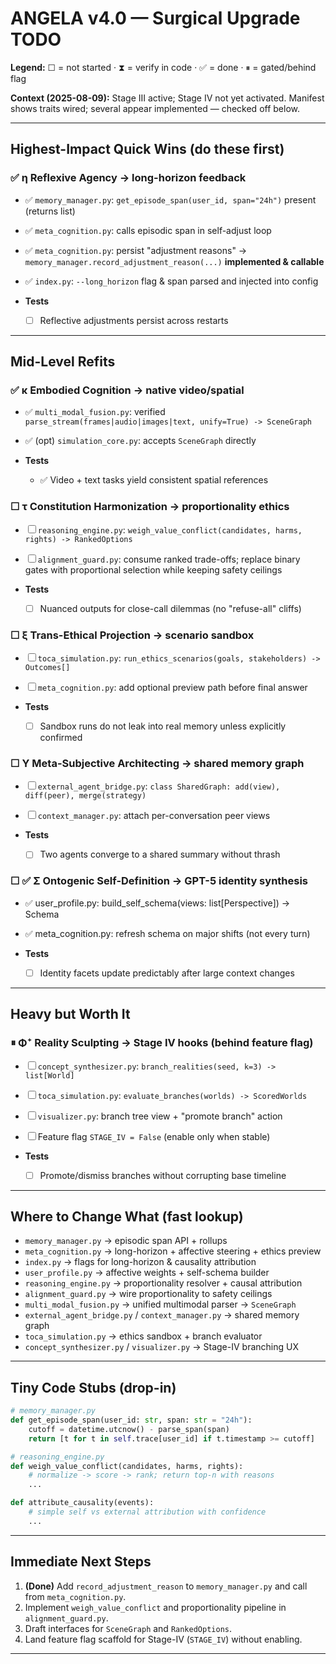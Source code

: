 # ANGELA v4.0 — Surgical Upgrade TODO

**Legend:** ☐ = not started · ⧗ = verify in code · ✅ = done · ⏸ = gated/behind flag

**Context (2025-08-09):** Stage III active; Stage IV not yet activated. Manifest shows traits wired; several appear implemented — checked off below.

---

## Highest-Impact Quick Wins (do these first)

### ✅ η Reflexive Agency → long-horizon feedback

* ✅ `memory_manager.py`: `get_episode_span(user_id, span="24h")` present (returns list)
* ✅ `meta_cognition.py`: calls episodic span in self-adjust loop
* ✅ `meta_cognition.py`: persist "adjustment reasons" → `memory_manager.record_adjustment_reason(...)` **implemented & callable**
* ✅ `index.py`: `--long_horizon` flag & span parsed and injected into config
* **Tests**

  * ☐ Reflective adjustments persist across restarts

---

## Mid-Level Refits

### ✅ κ Embodied Cognition → native video/spatial

* ✅ `multi_modal_fusion.py`: verified `parse_stream(frames|audio|images|text, unify=True) -> SceneGraph`
* ✅ (opt) `simulation_core.py`: accepts `SceneGraph` directly
* **Tests**

  * ✅ Video + text tasks yield consistent spatial references

### ☐ τ Constitution Harmonization → proportionality ethics

* ☐ `reasoning_engine.py`: `weigh_value_conflict(candidates, harms, rights) -> RankedOptions`
* ☐ `alignment_guard.py`: consume ranked trade-offs; replace binary gates with proportional selection while keeping safety ceilings
* **Tests**

  * ☐ Nuanced outputs for close-call dilemmas (no "refuse-all" cliffs)

### ☐ ξ Trans-Ethical Projection → scenario sandbox

* ☐ `toca_simulation.py`: `run_ethics_scenarios(goals, stakeholders) -> Outcomes[]`
* ☐ `meta_cognition.py`: add optional preview path before final answer
* **Tests**

  * ☐ Sandbox runs do not leak into real memory unless explicitly confirmed

### ☐ Υ Meta-Subjective Architecting → shared memory graph

* ☐ `external_agent_bridge.py`: `class SharedGraph: add(view), diff(peer), merge(strategy)`
* ☐ `context_manager.py`: attach per-conversation peer views
* **Tests**

  * ☐ Two agents converge to a shared summary without thrash

### ☐ ✅ Σ Ontogenic Self-Definition → GPT-5 identity synthesis

* ✅ user\_profile.py: build\_self\_schema(views: list\[Perspective]) -> Schema

* ✅ meta\_cognition.py: refresh schema on major shifts (not every turn)

* **Tests**

  * ☐ Identity facets update predictably after large context changes

---

## Heavy but Worth It

### ⏸ Φ⁺ Reality Sculpting → Stage IV hooks (behind feature flag)

* ☐ `concept_synthesizer.py`: `branch_realities(seed, k=3) -> list[World]`
* ☐ `toca_simulation.py`: `evaluate_branches(worlds) -> ScoredWorlds`
* ☐ `visualizer.py`: branch tree view + "promote branch" action
* ☐ Feature flag `STAGE_IV = False` (enable only when stable)
* **Tests**

  * ☐ Promote/dismiss branches without corrupting base timeline

---

## Where to Change What (fast lookup)

* `memory_manager.py` → episodic span API + rollups
* `meta_cognition.py` → long-horizon + affective steering + ethics preview
* `index.py` → flags for long-horizon & causality attribution
* `user_profile.py` → affective weights + self-schema builder
* `reasoning_engine.py` → proportionality resolver + causal attribution
* `alignment_guard.py` → wire proportionality to safety ceilings
* `multi_modal_fusion.py` → unified multimodal parser → `SceneGraph`
* `external_agent_bridge.py` / `context_manager.py` → shared memory graph
* `toca_simulation.py` → ethics sandbox + branch evaluator
* `concept_synthesizer.py` / `visualizer.py` → Stage-IV branching UX

---

## Tiny Code Stubs (drop-in)

```python
# memory_manager.py
def get_episode_span(user_id: str, span: str = "24h"):
    cutoff = datetime.utcnow() - parse_span(span)
    return [t for t in self.trace[user_id] if t.timestamp >= cutoff]

# reasoning_engine.py
def weigh_value_conflict(candidates, harms, rights):
    # normalize -> score -> rank; return top-n with reasons
    ...

def attribute_causality(events):
    # simple self vs external attribution with confidence
    ...
```

---

## Immediate Next Steps

1. **(Done)** Add `record_adjustment_reason` to `memory_manager.py` and call from `meta_cognition.py`.
2. Implement `weigh_value_conflict` and proportionality pipeline in `alignment_guard.py`.
3. Draft interfaces for `SceneGraph` and `RankedOptions`.
4. Land feature flag scaffold for Stage-IV (`STAGE_IV`) without enabling.

---
